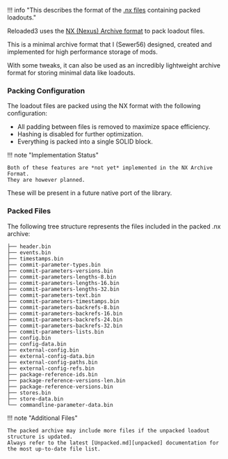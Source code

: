 !!! info "This describes the format of the [.nx files][location] containing packed loadouts."

Reloaded3 uses the [NX (Nexus) Archive format][nx-format] to pack loadout files.

This is a minimal archive format that I (Sewer56) designed, created and implemented for high performance
storage of mods.

With some tweaks, it can also be used as an incredibly lightweight archive format for storing minimal
data like loadouts.

### Packing Configuration

The loadout files are packed using the NX format with the following configuration:

- All padding between files is removed to maximize space efficiency.
- Hashing is disabled for further optimization.
- Everything is packed into a single SOLID block.

!!! note "Implementation Status"

    Both of these features are *not yet* implemented in the NX Archive Format.
    They are however planned.

These will be present in a future native port of the library.

### Packed Files

The following tree structure represents the files included in the packed .nx archive:

```
├── header.bin
├── events.bin
├── timestamps.bin
├── commit-parameter-types.bin
├── commit-parameters-versions.bin
├── commit-parameters-lengths-8.bin
├── commit-parameters-lengths-16.bin
├── commit-parameters-lengths-32.bin
├── commit-parameters-text.bin
├── commit-parameters-timestamps.bin
├── commit-parameters-backrefs-8.bin
├── commit-parameters-backrefs-16.bin
├── commit-parameters-backrefs-24.bin
├── commit-parameters-backrefs-32.bin
├── commit-parameters-lists.bin
├── config.bin
├── config-data.bin
├── external-config.bin
├── external-config-data.bin
├── external-config-paths.bin
├── external-config-refs.bin
├── package-reference-ids.bin
├── package-reference-versions-len.bin
├── package-reference-versions.bin
├── stores.bin
├── store-data.bin
└── commandline-parameter-data.bin
```

!!! note "Additional Files"

    The packed archive may include more files if the unpacked loadout structure is updated.
    Always refer to the latest [Unpacked.md][unpacked] documentation for the most up-to-date file list.

[location]: ../About.md#location
[nx-format]: https://nexus-mods.github.io/NexusMods.Archives.Nx/
[unpacked]: ./Unpacked.md